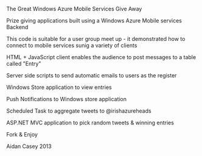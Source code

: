 The Great Windows Azure Mobile Services Give Away


Prize giving applications built using a Windows Azure Mobile services Backend

This code is suitable for a user group meet up - it demonstrated how to connect to mobile services sunig a variety of clients

HTML + JavaScript client enables the audience to post messages to a table called "Entry"

Server side scripts to send automatic emails to users as the register

Windows Store application to view entries 

Push Notifications to Windows store application

Scheduled Task to aggregate tweets to @irishazureheads

ASP.NET MVC application to pick random tweets & winning entries

Fork & Enjoy

Aidan Casey 2013
